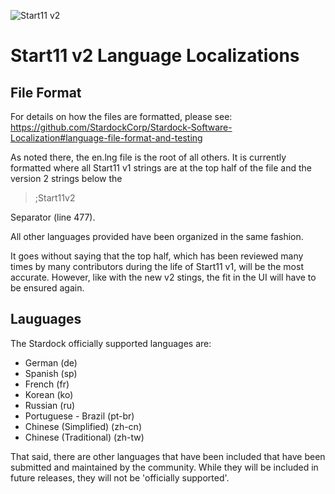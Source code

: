 ![Start11 v2](https://www.stardock.com/press/software/start11/images/logos/Start11-v2-icon.png)

# Start11 v2 Language Localizations
## File Format
For details on how the files are formatted, please see:
https://github.com/StardockCorp/Stardock-Software-Localization#language-file-format-and-testing

As noted there, the en.lng file is the root of all others.  It is currently formatted where all Start11 v1 strings are at the top half of the file and the version 2 strings below the

> ;Start11v2

Separator (line 477).

All other languages provided have been organized in the same fashion. 

It goes without saying that the top half, which has been reviewed many times by many contributors during the life of Start11 v1, will be the most accurate.  However, like with the new v2 stings, the fit in the UI will have to be ensured again. 

## Lauguages
The Stardock officially supported languages are:
-   German (de)
-   Spanish (sp)
-   French (fr)
-   Korean (ko)
-   Russian (ru)
-   Portuguese - Brazil (pt-br)
-   Chinese (Simplified) (zh-cn)
-   Chinese (Traditional) (zh-tw)

That said, there are other languages that have been included that have been submitted and maintained by the community.  While they will be included in future releases, they will not be 'officially supported'.
